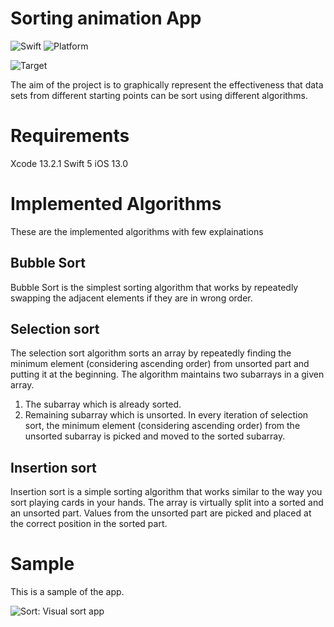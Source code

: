 # Sorting animation App

![Swift](https://img.shields.io/badge/Swift-5.0-red)
![Platform](https://img.shields.io/badge/platform-iOS%20%7C%20PadOS-orange)

![Target](https://img.shields.io/badge/Target-iOS%2013.0-blue)

The aim of the project is to graphically represent the effectiveness that data sets from different starting points can be sort using different algorithms.

# Requirements

Xcode 13.2.1
Swift 5
iOS 13.0

# Implemented Algorithms

These are the implemented algorithms with few explainations

## Bubble Sort

Bubble Sort is the simplest sorting algorithm that works by repeatedly swapping the adjacent elements if they are in wrong order.

## Selection sort

The selection sort algorithm sorts an array by repeatedly finding the minimum element (considering ascending order) from unsorted part and putting it at the beginning. The algorithm maintains two subarrays in a given array.
1) The subarray which is already sorted. 
2) Remaining subarray which is unsorted.
In every iteration of selection sort, the minimum element (considering ascending order) from the unsorted subarray is picked and moved to the sorted subarray. 

## Insertion sort

Insertion sort is a simple sorting algorithm that works similar to the way you sort playing cards in your hands. The array is virtually split into a sorted and an unsorted part. Values from the unsorted part are picked and placed at the correct position in the sorted part.

# Sample

This is a sample of the app.

![Sort: Visual sort app](sample.gif)
